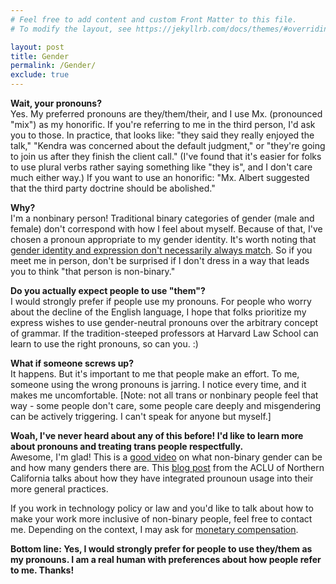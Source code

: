 ```yaml
---
# Feel free to add content and custom Front Matter to this file.
# To modify the layout, see https://jekyllrb.com/docs/themes/#overriding-theme-defaults

layout: post
title: Gender
permalink: /Gender/
exclude: true
---
```


**Wait, your pronouns?**  
Yes. My preferred pronouns are they/them/their, and I use Mx. (pronounced "mix") as my honorific. If you're referring to me in the third person, I'd ask you to those. In practice, that looks like: "they said they really enjoyed the talk," "Kendra was concerned about the default judgment," or "they're going to join us after they finish the client call." (I've found that it's easier for folks to use plural verbs rather saying something like "they is", and I don't care much either way.) If you want to use an honorific: "Mx. Albert suggested that the third party doctrine should be abolished."

**Why?**  
I'm a nonbinary person! Traditional binary categories of gender (male and female) don't correspond with how I feel about myself. Because of that, I've chosen a pronoun appropriate to my gender identity. It's worth noting that [gender identity and expression don't necessarily always match](http://everydayfeminism.com/2014/05/separating-identity-expression/). So if you meet me in person, don't be surprised if I don't dress in a way that leads you to think "that person is non-binary."

**Do you actually expect people to use "them"?**  
I would strongly prefer if people use my pronouns. For people who worry about the decline of the English language, I hope that folks prioritize my express wishes to use gender-neutral pronouns over the arbitrary concept of grammar. If the tradition-steeped professors at Harvard Law School can learn to use the right pronouns, so can you. :)

**What if someone screws up?**  
It happens. But it's important to me that people make an effort. To me, someone using the wrong pronouns is jarring. I notice every time, and it makes me uncomfortable. \[Note: not all trans or nonbinary people feel that way - some people don't care, some people care deeply and misgendering can be actively triggering. I can't speak for anyone but myself.\]

**Woah, I've never heard about any of this before! I'd like to learn more about pronouns and treating trans people respectfully.**  
Awesome, I'm glad! This is a [good video](http://everydayfeminism.com/2015/06/non-binary-101/) on what non-binary gender can be and how many genders there are. This [blog post](https://www.aclunc.org/article/frequently-asked-questions-whats-pronoun) from the ACLU of Northern California talks about how they have integrated prounoun usage into their more general practices.  

If you work in technology policy or law and you'd like to talk about how to make your work more inclusive of non-binary people, feel free to contact me. Depending on the context, I may ask for [monetary compensation](https://modelviewculture.com/pieces/we-dont-work-for-free-centering-marginalized-community-members-in-decision-making).

**Bottom line: Yes, I would strongly prefer for people to use they/them as my pronouns. I am a real human with preferences about how people refer to me. Thanks!**